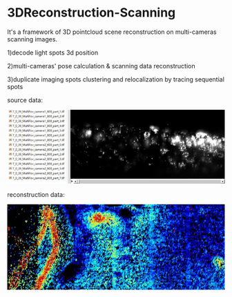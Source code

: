 # 3DReconstruction-Scanning
It's a framework of 3D pointcloud scene reconstruction on multi-cameras scanning images.

1)decode light spots 3d position

2)multi-cameras' pose calculation & scanning data reconstruction

3)duplicate imaging spots clustering and relocalization by tracing sequential spots

source data:

![image](https://github.com/zc-fly/3DReconstruction-Scanning/blob/main/image/%E5%B1%8F%E5%B9%95%E6%88%AA%E5%9B%BE%20083346.png)

reconstruction data:

![image](https://github.com/zc-fly/3DReconstruction-Scanning/blob/main/image/%E5%B1%8F%E5%B9%95%E6%88%AA%E5%9B%BE%202022-15.png)
